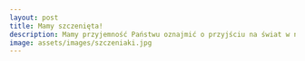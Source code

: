 ```yaml
---
layout: post
title: Mamy szczenięta!
description: Mamy przyjemność Państwu oznajmić o przyjściu na świat w naszej hodowli miotu biszkoptowych labradorków. Szczęśliwymi rodzicami są JASMINE Leśna Czereda z naszej hodowli, oraz MAX Urok Pojezierza z hodowli Pati-Żako i Labusie
image: assets/images/szczeniaki.jpg
---
```


